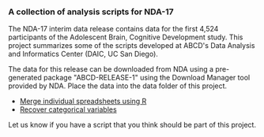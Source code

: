 ### A collection of analysis scripts for NDA-17

The NDA-17 interim data release contains data for the first 4,524 participants of the Adolescent Brain, Cognitive Development study. This project summarizes some of the scripts developed at ABCD's Data Analysis and Informatics Center (DAIC, UC San Diego).

The data for this release can be downloaded from NDA using a pre-generated package "ABCD-RELEASE-1" using the Download Manager tool provided by NDA. Place the data into the data folder of this project.

 - [Merge individual spreadsheets using R](notebooks/general/merge_data.md)
 - [Recover categorical variables](notebooks/general/categorical_extension.md)


Let us know if you have a script that you think should be part of this project.
